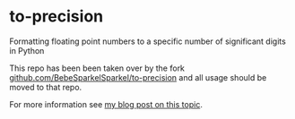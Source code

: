 # to-precision
Formatting floating point numbers to a specific number of significant digits in Python

This repo has been been taken over by the fork [github.com/BebeSparkelSparkel/to-precision](https://github.com/BebeSparkelSparkel/to-precision) and all usage should be moved to that repo.

For more information see [my blog post on this topic](http://randlet.com/blog/python-significant-figures-format).
